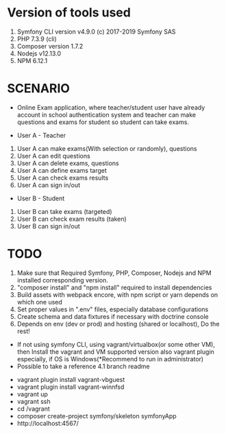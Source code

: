 # Version of tools used
1. Symfony CLI version v4.9.0 (c) 2017-2019 Symfony SAS
2. PHP 7.3.9 (cli)
3. Composer version 1.7.2
4. Nodejs v12.13.0
5. NPM 6.12.1

# SCENARIO
- Online Exam application, where teacher/student user have already account in school authentication system and teacher can make questions and exams for student so student can take exams.

* User A - Teacher
1. User A can make exams(With selection or randomly), questions
2. User A can edit questions
3. User A can delete exams, questions
4. User A can define exams target
5. User A can check exams results
6. User A can sign in/out

* User B - Student
1. User B can take exams (targeted)
2. User B can check exam results (taken)
3. User B can sign in/out

# TODO
1. Make sure that Required Symfony, PHP, Composer, Nodejs and NPM installed corresponding version.
2. "composer install" and "npm install" required to install dependencies
3. Build assets with webpack encore, with npm script or yarn depends on which one used
4. Set proper values in ".env" files, especially database configurations
5. Create schema and data fixtures if necessary with doctrine console
6. Depends on env (dev or prod) and hosting (shared or localhost), Do the rest!


* If not using symfony CLI, using vagrant/virtualbox(or some other VM), then Install the vagrant and VM supported version also vagrant plugin especially, if OS is Windows(*Recommend to run in administrator)
* Possible to take a reference 4.1 branch readme
- vagrant plugin install vagrant-vbguest
- vagrant plugin install vagrant-winnfsd
- vagrant up
- vagrant ssh
- cd /vagrant
- composer create-project symfony/skeleton symfonyApp
- http://localhost:4567/
